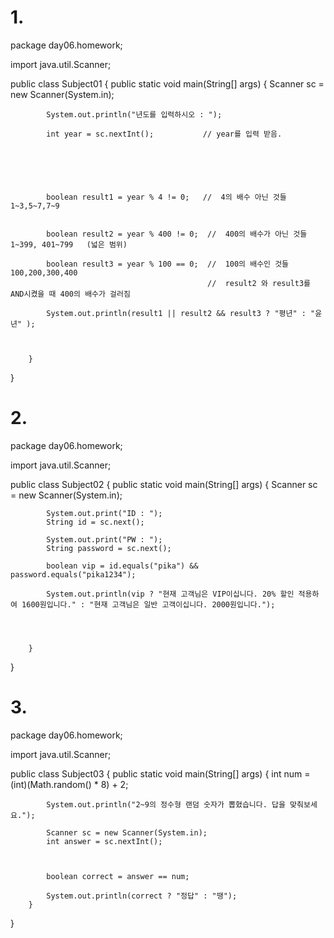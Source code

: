 # 1.

package day06.homework;

import java.util.Scanner;

public class Subject01 {
		public static void main(String[] args) {
			Scanner sc = new Scanner(System.in);
			
			System.out.println("년도를 입력하시오 : ");
			
			int year = sc.nextInt();           // year를 입력 받음.
			
			 
			
			
				
			
			boolean result1 = year % 4 != 0;   //  4의 배수 아닌 것들     1~3,5~7,7~9 
			
			
			boolean result2	= year % 400 != 0;  //  400의 배수가 아닌 것들    1~399, 401~799   (넓은 범위)
			
			boolean result3 = year % 100 == 0;  //  100의 배수인 것들       100,200,300,400   
												//  result2 와 result3를 AND시켰을 때 400의 배수가 걸러짐
			
			System.out.println(result1 || result2 && result3 ? "평년" : "윤년" );
			
			
			
		}
}


# 2.

package day06.homework;

import java.util.Scanner;

public class Subject02 {
		public static void main(String[] args) {
			Scanner sc = new Scanner(System.in);
			
			System.out.print("ID : ");
			String id = sc.next();
			
			System.out.print("PW : ");
			String password = sc.next();
			
			boolean vip = id.equals("pika") && password.equals("pika1234");
			
			System.out.println(vip ? "현재 고객님은 VIP이십니다. 20% 할인 적용하여 1600원입니다." : "현재 고객님은 일반 고객이십니다. 2000원입니다.");
			
			
			 
						
		}
}


# 3.

package day06.homework;

import java.util.Scanner;

public class Subject03 {
		public static void main(String[] args) {
			int num = (int)(Math.random() * 8) + 2;
			
			System.out.println("2~9의 정수형 랜덤 숫자가 뽑혔습니다. 답을 맞춰보세요.");
			
			Scanner sc = new Scanner(System.in);
			int answer = sc.nextInt();
			
			
			
			boolean correct = answer == num;
			
			System.out.println(correct ? "정답" : "땡");
		}
}
